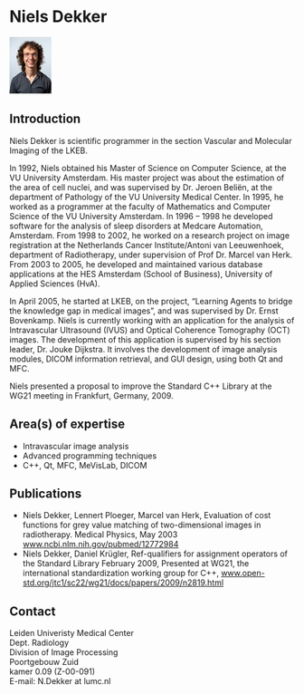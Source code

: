 # Niels Dekker
![](../assets/img/Niels_Dekker_small.jpg)

## Introduction
Niels Dekker is scientific programmer in the section Vascular and Molecular Imaging of the LKEB.

In 1992, Niels obtained his Master of Science on Computer Science, at the VU University Amsterdam. His master project was about the estimation of the area of cell nuclei, and was supervised by Dr. Jeroen Beliën, at the department of Pathology of the VU University Medical Center. In 1995, he worked as a programmer at the faculty of Mathematics and Computer Science of the VU University Amsterdam. In 1996 – 1998 he developed software for the analysis of sleep disorders at Medcare Automation, Amsterdam. From 1998 to 2002, he worked on a research project on image registration at the Netherlands Cancer Institute/Antoni van Leeuwenhoek, department of Radiotherapy, under supervision of Prof Dr. Marcel van Herk. From 2003 to 2005, he developed and maintained various database applications at the HES Amsterdam (School of Business), University of Applied Sciences (HvA).

In April 2005, he started at LKEB, on the project, “Learning Agents to bridge the knowledge gap in medical images”, and was supervised by Dr. Ernst Bovenkamp. Niels is currently working with an application for the analysis of Intravascular Ultrasound (IVUS) and Optical Coherence Tomography (OCT) images. The development of this application is supervised by his section leader, Dr. Jouke Dijkstra. It involves the development of image analysis modules, DICOM information retrieval, and GUI design, using both Qt and MFC.

Niels presented a proposal to improve the Standard C++ Library at the WG21 meeting in Frankfurt, Germany, 2009.

## Area(s) of expertise
- Intravascular image analysis
- Advanced programming techniques
- C++, Qt, MFC, MeVisLab, DICOM

## Publications
- Niels Dekker, Lennert Ploeger, Marcel van Herk, Evaluation of cost functions for grey value matching of two-dimensional images in radiotherapy. Medical Physics, May 2003 www.ncbi.nlm.nih.gov/pubmed/12772984
- Niels Dekker, Daniel Krügler, Ref-qualifiers for assignment operators of the Standard Library February 2009, Presented at WG21, the international standardization working group for C++, www.open-std.org/jtc1/sc22/wg21/docs/papers/2009/n2819.html

## Contact
Leiden Univeristy Medical Center<br>
Dept. Radiology<br>
Division of Image Processing<br>
Poortgebouw Zuid<br>
kamer 0.09 (Z-00-091)<br>
E-mail: N.Dekker at lumc.nl